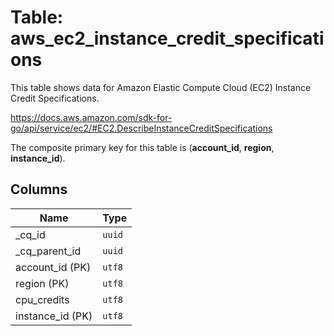 # Table: aws_ec2_instance_credit_specifications

This table shows data for Amazon Elastic Compute Cloud (EC2) Instance Credit Specifications.

https://docs.aws.amazon.com/sdk-for-go/api/service/ec2/#EC2.DescribeInstanceCreditSpecifications

The composite primary key for this table is (**account_id**, **region**, **instance_id**).

## Columns

| Name          | Type          |
| ------------- | ------------- |
|_cq_id|`uuid`|
|_cq_parent_id|`uuid`|
|account_id (PK)|`utf8`|
|region (PK)|`utf8`|
|cpu_credits|`utf8`|
|instance_id (PK)|`utf8`|
